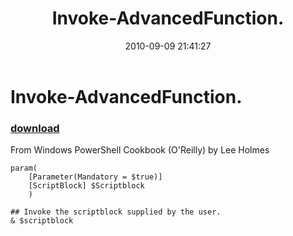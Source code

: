 ﻿---
pid:            2174
parent:         0
children:       
poster:         Lee Holmes
title:          Invoke-AdvancedFunction.
date:           2010-09-09 21:41:27
description:    From Windows PowerShell Cookbook (O'Reilly) by Lee Holmes
format:         posh
---

# Invoke-AdvancedFunction.

### [download](2174.ps1)  

From Windows PowerShell Cookbook (O'Reilly) by Lee Holmes

```posh
param(
    [Parameter(Mandatory = $true)]
    [ScriptBlock] $Scriptblock
    )

## Invoke the scriptblock supplied by the user.
& $scriptblock
```
